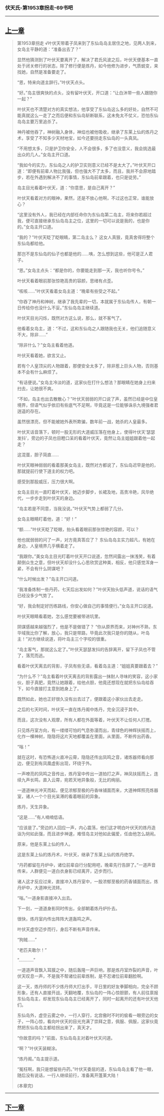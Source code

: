 ### 伏天氏-第1953章拐走-69书吧

--------
[上一章](./b27df648a47f55080590b081075f0ee6.md)
--------


>
>
>
>第1953章拐走
>√叶伏天带着子凤来到了东仙岛岛主居住之地，见两人到来，女岛主平静的道：“准备出去了？”
>
>显然他猜测到了叶伏天要离开了，解决了君氏风波之后，叶伏天便基本一直处于闭关修行的状态，除了修行便是炼丹，如今他修为进步，气质蜕变，来找她，自然是准备要走了。
>
>“恩，特来向道主辞行。”叶伏天点头。
>
>“好。”岛主很爽快的点头，没有留叶伏天，开口道：“让白沐带一些人跟随你一起？”
>
>叶伏天也不清楚对方的真实想法，他享受了东仙岛这么多的好处，自然不可能真就这么一走了之而后便和东仙岛斩断联系，这未免太不仗义，恐怕东仙岛岛主要万里追杀了。
>
>神丹被他吞了，神树融入身体，神焰也被他吸收，继承了东莱上仙的炼丹之术，享受了不知多少天材地宝，如今还要拐走东仙岛的一头真凤。
>
>“不用想太多，只是护卫你安全，人不会很多，多了也没意义，我会挑选最出众的几人。”女岛主开口道。
>
>“我如今的实力，东仙岛之人的护卫实则意义已经不是太大了。”叶伏天开口道：“即便有前辈人物比我强，但也强大不了太多，而且，我并不会原地踏步，若在外遇到解决不了的事情，东仙岛前辈跟着，也只是徒劳。”
>
>岛主目光看着叶伏天，道：“你意思，是自己离开？”
>
>叶伏天看着对方的眼神，果然，还是不放心他啊，不过这也正常，谁能放心？
>
>“这里没有外人，我已经在内部任命你为东仙岛第二岛主，将来你若超过我，便可直接继承东仙岛岛主之位，这里的一切可以说是我的，也是你的。”女岛主开口道。
>
>“我的？”叶伏天眨了眨眼睛，第二岛主么？
>这女人真狠，竟真舍得将整个东仙岛都给他。
>
>那岂不是东仙岛的仙子也都是他的……咦，怎么想到这些，他可是正人君子。
>
>“恩。”女岛主点头：“都是你的，你要能走到那一天，我也听你号令。”
>
>叶伏天看着眼前那张惊艳高贵的容颜，思绪有点歪。
>
>“咳咳……”叶伏天看着女岛主道：“晚辈有些受之不起。”
>
>“你吞了神丹和神树，继承了我先辈的一切，本就属于东仙岛传人，有朝一日传给你也没什么不妥。”东仙岛岛主继续道。
>
>叶伏天目光闪烁，既然对方这么说，那么，就不客气了。
>
>他看着女岛主，道：“不过，这和东仙岛之人跟随我也无关，他们追随意义不大，除非……”
>
>“除非什么？”女岛主看着他道。
>
>叶伏天看着她，欲言又止。
>
>若有个人皇顶尖的人物跟着，那便安全太多了，除非惹上巨头人物，否则基本不会有什么麻烦了。
>
>“有话便说。”女岛主冷淡的道，这家伙在打什么想法？那眼睛在她身上扫来扫去，让她很不爽。
>
>“不如，岛主也出去散散心？”叶伏天弱弱的开口说了声，虽然已经是中位皇境界，但语气似乎依旧有些底气不足啊，毕竟这是一位能够诛杀九境强者君逍遥的存在。
>
>虽然很漂亮，但不能被她外表所欺骗，数年前一战，她杀的人皇最多。
>
>叶伏天话音落下，顿时一股无形的大道威压落在他身上，使得叶伏天‘瑟瑟发抖’，旁边的子凤也目瞪口呆的看着叶伏天，竟然让岛主姐姐跟着他一起走？
>
>这混蛋，胆子简直……
>
>叶伏天眼神弱弱的看着那美女岛主，既然对方都说了，东仙岛迟早是他的，那就提前行使下道主的权力吧。
>
>感受到那股威压，压力很大啊。
>
>女岛主目光一直盯着叶伏天，她迈步脚步，长裙及地，高贵冷艳，风华绝代，一步步走到叶伏天的身边。
>
>“岛主若是不同意，当我没说。”叶伏天气势上都弱了几分。
>
>女岛主眼睛盯着他，道：“好！”
>
>“额……”叶伏天眨了眨眼，抬头看着眼前那张惊艳的容颜，可以？
>
>他也就弱弱的问了一声，对方竟真答应了？
>东仙岛岛主实力超凡，有她在身边，人皇境界几乎横着走了。
>
>“我跟你。”美女岛主目光盯着叶伏天开口说道，忽然间露出一抹浅笑，有着颠倒众生之意，但叶伏天却没什么心思欣赏这种美，相反，他只感觉浑身一紧，不会有什么阴谋吧？
>
>“什么时候出发？”岛主开口问道。
>
>“我准备炼制一些丹药，七天后出发如何？”叶伏天抬头低声道，说话的语气已经没多少气势了。
>
>“好，我会制定好历练路线，你安心做自己的事情便行。”女岛主开口说道。
>
>叶伏天眼睛看着她，怎么感觉要被带进坑里。
>
>阴谋感越来越强烈了，他是不是做错了？
>“你从原界而来，对神州不熟，东华域我比你了解，放心，我只是带路，毕竟此次我只是你的随从，叶岛主！”对方继续说道，将叶岛主三个字咬的很重。
>
>“岛主客气，那就这么定了。”叶伏天瑟瑟发抖的告辞离开，留下子凤也不管了，落荒而逃。
>
>看着叶伏天离去的背影，子凤有些无语，看着岛主道：“姐姐真要跟着去？”
>
>“为什么不？”岛主看着叶伏天离去的背影露出一抹耐人寻味的笑容，这小家伙，胆子真肥，竟然让她跟着，给他点胆，他竟还想现在就把东仙岛给吞下，如今直接打主意到她身上了。
>
>既然如此，她也正好很久没有出去过了，便跟着这小家伙出去走走。
>
>之后的七天时间，叶伏天一直在炼丹阁中炼丹，完全沉浸于其中。
>
>而且，这次没有人观摩，所有人都在外面等着，叶伏天不让任何人打搅。
>
>只见炼丹室方向，有一缕缕可怕的气息弥漫而出，青绿色的神辉扶摇而上，化作一棵神树，隐隐将这片天地都覆盖在里面，从里面，不断传出药香。
>
>“嗡！”
>
>就在这时，有恐怖道火直冲云霄，隐隐还传出凤鸣之音，诸炼器师看向那边，便见到有凤凰虚影出现，环绕于外。
>
>一声嘹亮的凤鸣之音传出，炼丹室中传出一道拍打之声，神凤扶摇而上，连续九声长鸣，直入云霄，宛若天地异象般，无比的绚丽。
>
>一道道神光冲天而起，便见浓郁至极的丹香味铺面而来，大道神辉照亮炼器室，诸人一个个目光呆滞的看着眼前的异象。
>
>炼丹，天生异象。
>
>“这是……”有人喃喃低语。
>
>“应该是了。”旁边的人回应一声，内心震荡，他们这才明白叶伏天的炼丹造诣为何如此强，而且进步神速，难怪岛主对他如此偏爱，任由他怎么胡闹。
>
>原来，他是东莱上仙的传人。
>
>这是东莱上仙的炼丹术，叶伏天，继承了东莱上仙的炼丹绝学。
>
>“丹药都留在丹炉中，诸位前辈自行分配用吧，晚辈先行告辞了。”一道声音传来，人群便见一道白衣身影已经离开，迈步而行。
>
>诸人这才反应过来，直接冲入炼丹室中，一股浓郁至极的药香铺面而出，炼丹炉中，大道神光流转。
>
>“嗡。”一道身影直接冲入出去。
>
>下一刻，一道道身影同时传出，全部朝着炼丹炉扑去。
>
>很快，炼丹室内传出阵阵大道轰鸣之声。
>
>叶伏天虚空迈步而行，身后不断有声音传来。
>
>“狗贼……”
>
>“老匹夫敢尔！”
>
>“…………”
>
>一道道声音飘入耳膜之中，随后轰隆一声巨响，那是炼丹室炸裂的声音，叶伏天叹息一声，不是我不帮诸位前辈炼制，是不忍诸位前辈翻脸啊。
>
>这一天，炼丹师的不少炼丹师大打出手，平日里的好友拳脚相向，完全不顾形象，还有人直接开战，天翻地覆，东仙岛的一阵心惊胆颤，有人前往禀报东仙岛岛主，却发现东仙岛岛主已经离开了，同时一起离开的还有叶伏天他们。
>
>东仙岛外，虚空云雾之中，一行人穿行，北宫傲时不时的偷看一眼旁边的女子，一阵心惊，看向叶伏天的目光充满了崇拜之意，佩服、佩服，这家伙竟然把东仙岛岛主都给拐出来了，真天才。
>
>“你故意的吗？”前面，东仙岛岛主对着叶伏天问道。
>
>“啊？”叶伏天装糊涂。
>
>“炼丹阁。”岛主提示道。
>
>“冤枉啊，我只是想留些丹药。”叶伏天委屈的道，东仙岛岛主看了他一眼，随后没有说话，一行人继续前行，准备离开蓬莱大陆！
>
>(本章完)
>
>

--------
[下一章](./1df5fdfb8b892e416a35b70f8c27893b.md)
--------
